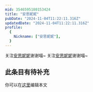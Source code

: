 ```yaml
---
mid: 3546595180153424
title: "安思妮妮"
pubDate: "2024-11-04T11:22:11.316Z"
updatedDate: "2024-11-04T11:22:11.316Z"
profile:
  {
    Nickname: ["安思妮妮"],
  }
---
```


关注[安思妮妮](https://space.bilibili.com/3546595180153424)谢谢喵~ 关注[安思妮妮](https://space.bilibili.com/3546595180153424)谢谢喵~

## 此条目有待补充
你可以在[这里](https://github.com/Yuhanawa/VTuber.ICU/edit/master/src/content/v/安思妮妮/index.md)编辑本文
